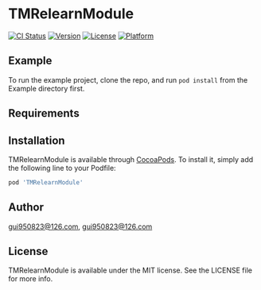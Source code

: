 # TMRelearnModule

[![CI Status](https://img.shields.io/travis/gui950823@126.com/TMRelearnModule.svg?style=flat)](https://travis-ci.org/gui950823@126.com/TMRelearnModule)
[![Version](https://img.shields.io/cocoapods/v/TMRelearnModule.svg?style=flat)](https://cocoapods.org/pods/TMRelearnModule)
[![License](https://img.shields.io/cocoapods/l/TMRelearnModule.svg?style=flat)](https://cocoapods.org/pods/TMRelearnModule)
[![Platform](https://img.shields.io/cocoapods/p/TMRelearnModule.svg?style=flat)](https://cocoapods.org/pods/TMRelearnModule)

## Example

To run the example project, clone the repo, and run `pod install` from the Example directory first.

## Requirements

## Installation

TMRelearnModule is available through [CocoaPods](https://cocoapods.org). To install
it, simply add the following line to your Podfile:

```ruby
pod 'TMRelearnModule'
```

## Author

gui950823@126.com, gui950823@126.com

## License

TMRelearnModule is available under the MIT license. See the LICENSE file for more info.
